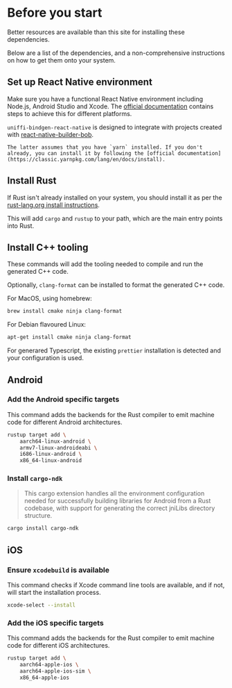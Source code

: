 # Before you start

Better resources are available than this site for installing these dependencies.

Below are a list of the dependencies, and a non-comprehensive instructions on how to get them onto your system.

## Set up React Native environment

Make sure you have a functional React Native environment including Node.js, Android Studio and Xcode. The [official documentation](https://reactnative.dev/docs/set-up-your-environment) contains steps to achieve this for different platforms.

`uniffi-bindgen-react-native` is designed to integrate with projects created with [react-native-builder-bob](https://github.com/callstack/react-native-builder-bob).


```admonish info
The latter assumes that you have `yarn` installed. If you don't already, you can install it by following the [official documentation](https://classic.yarnpkg.com/lang/en/docs/install).
```

## Install Rust

If Rust isn't already installed on your system, you should install it as per the [rust-lang.org install instructions](https://www.rust-lang.org/tools/install).

This will add `cargo` and `rustup` to your path, which are the main entry points into Rust.

## Install C++ tooling

These commands will add the tooling needed to compile and run the generated C++ code.

Optionally, `clang-format` can be installed to format the generated C++ code.

For MacOS, using homebrew:
```sh
brew install cmake ninja clang-format
```

For Debian flavoured Linux:
```sh
apt-get install cmake ninja clang-format
```

For generared Typescript, the existing `prettier` installation is detected and your configuration is used.

## Android

### Add the Android specific targets

This command adds the backends for the Rust compiler to emit machine code for different Android architectures.

```sh
rustup target add \
    aarch64-linux-android \
    armv7-linux-androideabi \
    i686-linux-android \
    x86_64-linux-android
```

### Install `cargo-ndk`

> This cargo extension handles all the environment configuration needed for successfully building libraries for Android from a Rust codebase, with support for generating the correct jniLibs directory structure.

```sh
cargo install cargo-ndk
```

## iOS

### Ensure `xcodebuild` is available

This command checks if Xcode command line tools are available, and if not, will start the installation process.

```sh
xcode-select --install
```

### Add the iOS specific targets

This command adds the backends for the Rust compiler to emit machine code for different iOS architectures.

```sh
rustup target add \
    aarch64-apple-ios \
    aarch64-apple-ios-sim \
    x86_64-apple-ios
```
